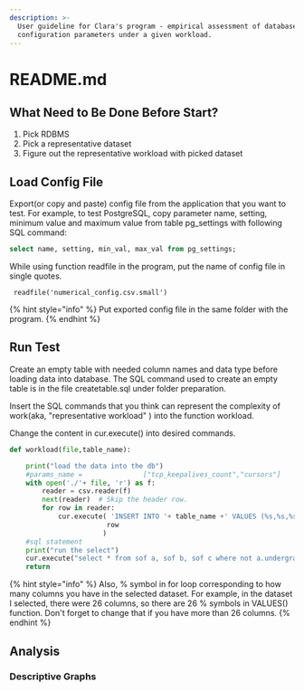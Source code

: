 ```yaml
---
description: >-
  User guideline for Clara's program - empirical assessment of database
  configuration parameters under a given workload.
---
```


# README.md

## What Need to Be Done Before Start?

1. Pick RDBMS
2. Pick a representative dataset
3. Figure out the representative workload with picked dataset



## Load Config File 

Export\(or copy and paste\) config file from the application that you want to test. For example, to test PostgreSQL, copy parameter name, setting, minimum value and maximum value from table pg\_settings with following SQL command:

```sql
select name, setting, min_val, max_val from pg_settings;
```

While using function readfile in the program, put the name of config file in single quotes. 

```
 readfile('numerical_config.csv.small')
```

{% hint style="info" %}
Put exported config file in the same folder with the program. 
{% endhint %}

## Run Test

Create an empty table with needed column names and data type before loading data into database. The SQL command used to create an empty table is in the file createtable.sql under folder preparation. 

Insert the SQL commands that you think can represent the complexity of work\(aka, "representative workload" \) into the function workload. 

Change the content in cur.execute\(\) into desired commands.   

```python
def workload(file,table_name):

    print("load the data into the db")
    #params_name =               ["tcp_keepalives_count","cursors"]
    with open('./'+ file, 'r') as f:
        reader = csv.reader(f)
        next(reader)  # Skip the header row.
        for row in reader:
            cur.execute( 'INSERT INTO '+ table_name +' VALUES (%s,%s,%s,%s,%s,%s,%s,%s,%s,%s,%s,%s,%s,%s,%s,%s,%s,%s,%s,%s,%s,%s,%s,%s,%s,%s,%s,%s,%s,%s,%s,%s,%s,%s,%s,%s,%s,%s,%s,%s,%s,%s,%s,%s,%s,%s,%s,%s,%s,%s,%s,%s,%s,%s,%s)',
                        row
                       )
    #sql statement
    print("run the select")
    cur.execute("select * from sof a, sof b, sof c where not a.undergradmajor ~ '[mM]ath' and not b.hopefiveyears ~ '[Ww]ork' and not c.hopefiveyears ~ 'calender' and not a.devtype ~ '[fF]ull-stack' and not b.country ~ 'Kenya';")
    return

```

{% hint style="info" %}
Also, % symbol in for loop corresponding to how many columns you have in the selected dataset. For example, in the dataset I selected, there were 26 columns, so there are 26 % symbols in VALUES\(\) function. Don't forget to change that if you have more than 26 columns. 
{% endhint %}

## Analysis 

### Descriptive Graphs  

